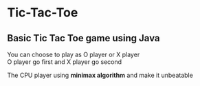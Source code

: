 # Tic-Tac-Toe
## Basic Tic Tac Toe game using Java

You can choose to play as O player or X player \
O player go first and X player go second

The CPU player using **minimax algorithm** and make it unbeatable
